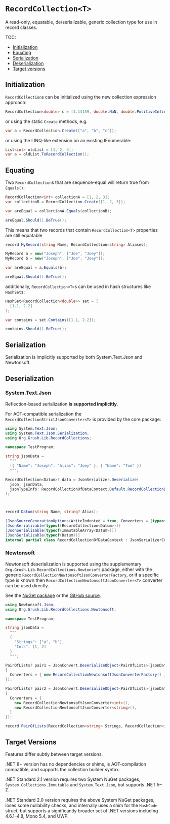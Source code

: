 # `RecordCollection<T>`

A read-only, equatable, de/serializable, generic collection type for use in record classes.

TOC:
* [Initialization](#initialization)
* [Equating](#equating)
* [Serialization](#serialization)
* [Deserialization](#deserialization)
* [Target versions](#target-versions)

## Initialization

`RecordCollection`s can be initialized using the new collection expression approach:

```cs
RecordCollection<double> c = [3.14159, double.NaN, double.PositiveInfinity];
```

or using the static `Create` methods, e.g.

```cs
var a = RecordCollection.Create(["a", "b", "c"]);
```

or using the LINQ-like extension on an existing IEnumerable:

```cs
List<int> oldList = [1, 2, 3];
var a = oldList.ToRecordCollection();
```

## Equating

Two `RecordCollection`s that are sequence-equal will return true from `Equals()`:

```cs
RecordCollection<int> collectionA = [1, 2, 3];
var collectionB = RecordCollection.Create([1, 2, 3]);

var areEqual = collectionA.Equals(collectionB);

areEqual.Should().BeTrue();
```

This means that two records that contain `RecordCollection<T>` properties are still equatable

```cs
record MyRecord(string Name, RecordCollection<string> Aliases);

MyRecord a = new("Joseph", ["Joe", "Joey"]);
MyRecord b = new("Joseph", ["Joe", "Joey"]);

var areEqual = a.Equals(b);

areEqual.Should().BeTrue();
```

additionally, `RecordCollection<T>`s can be used in hash structures like `HashSet`s:

```cs
HashSet<RecordCollection<double>> set = [
  [1.1, 2.2]
];

var contains = set.Contains([1.1, 2.2]);

contains.Should().BeTrue();
```

## Serialization

Serialization is implicitly supported by both System.Text.Json and Newtonsoft.

## Deserialization


### System.Text.Json
Reflection-based serialization **is supported implicitly**.

For AOT-compatible serialization the `RecordCollectionStrictJsonConverter<T>` is provided by the core package:

```cs
using System.Text.Json;
using System.Text.Json.Serialization;
using Org.Grush.Lib.RecordCollections;

namespace TestProgram;

string jsonData =
  """
  [{ "Name": "Joseph", "Alias": "Joey" }, { "Name": "Tom" }]
  """;

RecordCollection<Datum>? data = JsonSerializer.Deserialize(
  json: jsonData,
  jsonTypeInfo: RecordCollectionOfDataContext.Default.RecordCollectionDatum
);



record Datum(string Name, string? Alias);

[JsonSourceGenerationOptions(WriteIndented = true, Converters = [typeof(RecordCollectionStrictJsonConverter<Datum>)])]
[JsonSerializable(typeof(RecordCollection<Datum>))]
[JsonSerializable(typeof(ImmutableArray<Datum>))]
[JsonSerializable(typeof(Datum))]
internal partial class RecordCollectionOfDataContext : JsonSerializerContext;
```

### Newtonsoft
Newtonsoft deserialization is supported using the supplementary `Org.Grush.Lib.RecordCollections.Newtonsoft` package,
either with the generic `RecordCollectionNewtonsoftJsonConverterFactory`,
or if a specific type is known then `RecordCollectionNewtonsoftJsonConverter<T>` converter can be used directly.

See the [NuGet package](https://www.nuget.org/packages/Org.Grush.Lib.RecordCollections.Newtonsoft)
or the [GitHub source](https://github.com/skgrush/Org.Grush.Lib.RecordCollections/tree/main/Org.Grush.Lib.RecordCollections.Newtonsoft).

```cs
using Newtonsoft.Json;
using Org.Grush.Lib.RecordCollections.Newtonsoft;

namespace TestProgram;

string jsonData =
  """
  {
    "Strings": ["a", "b"],
    "Ints": [1, 2]
  }
  """;

PairOfLists? pair1 = JsonConvert.DeserializeObject<PairOfLists>(jsonData, new JsonSerializerSettings
{
  Converters = { new RecordCollectionNewtonsoftJsonConverterFactory() }
});

PairOfLists? pair2 = JsonConvert.DeserializeObject<PairOfLists>(jsonData, new JsonSerializerSettings
{
  Converters = {
    new RecordCollectionNewtonsoftJsonConverter<int>(),
    new RecordCollectionNewtonsoftJsonConverter<string>(),
  }
});

record PairOfLists(RecordCollection<string> Strings, RecordCollection<int> Ints);
```


## Target Versions

Features differ subtly between target versions.

.NET 8+ version has no dependencies or shims,
is AOT-compilation compatible,
and supports the collection builder syntax.

.NET Standard 2.1 version requires two System NuGet packages, `System.Collections.Immutable` and `System.Text.Json`,
but supports .NET 5–7.

.NET Standard 2.0 version requires the above System NuGet packages,
loses some nullability checks,
and internally uses a shim for the `HashCode` struct,
but supports a significantly broader set of .NET versions including 4.6.1–4.8, Mono 5.4, and UWP.
